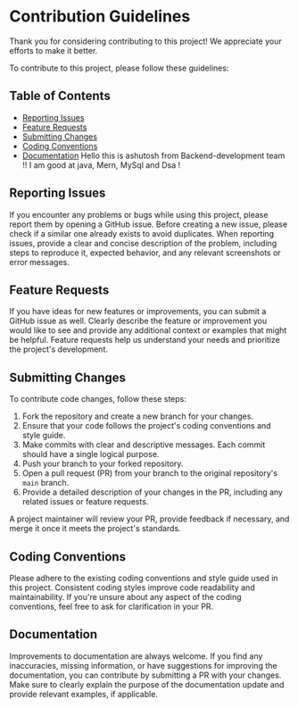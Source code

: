 # Contribution Guidelines

Thank you for considering contributing to this project! We appreciate your efforts to make it better.

To contribute to this project, please follow these guidelines:

## Table of Contents

- [Reporting Issues](#reporting-issues)
- [Feature Requests](#feature-requests)
- [Submitting Changes](#submitting-changes)
- [Coding Conventions](#coding-conventions)
- [Documentation](#documentation)
  Hello this is ashutosh from Backend-development team !!
  I am good at java, Mern, MySql and Dsa !

## Reporting Issues

If you encounter any problems or bugs while using this project, please report them by opening a GitHub issue. Before creating a new issue, please check if a similar one already exists to avoid duplicates. When reporting issues, provide a clear and concise description of the problem, including steps to reproduce it, expected behavior, and any relevant screenshots or error messages.

## Feature Requests

If you have ideas for new features or improvements, you can submit a GitHub issue as well. Clearly describe the feature or improvement you would like to see and provide any additional context or examples that might be helpful. Feature requests help us understand your needs and prioritize the project's development.

## Submitting Changes

To contribute code changes, follow these steps:

1. Fork the repository and create a new branch for your changes.
2. Ensure that your code follows the project's coding conventions and style guide.
3. Make commits with clear and descriptive messages. Each commit should have a single logical purpose.
4. Push your branch to your forked repository.
5. Open a pull request (PR) from your branch to the original repository's `main` branch.
6. Provide a detailed description of your changes in the PR, including any related issues or feature requests.

A project maintainer will review your PR, provide feedback if necessary, and merge it once it meets the project's standards.

## Coding Conventions

Please adhere to the existing coding conventions and style guide used in this project. Consistent coding styles improve code readability and maintainability. If you're unsure about any aspect of the coding conventions, feel free to ask for clarification in your PR.

## Documentation

Improvements to documentation are always welcome. If you find any inaccuracies, missing information, or have suggestions for improving the documentation, you can contribute by submitting a PR with your changes. Make sure to clearly explain the purpose of the documentation update and provide relevant examples, if applicable.

